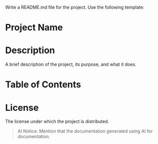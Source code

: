 Write a README.md file for the project. Use the following template:

# Project Name

# Description
A brief description of the project, its purpose, and what it does.

# Table of Contents


# License
The license under which the project is distributed.

> AI Notice: Mention that the documentation generated using AI for documentation.